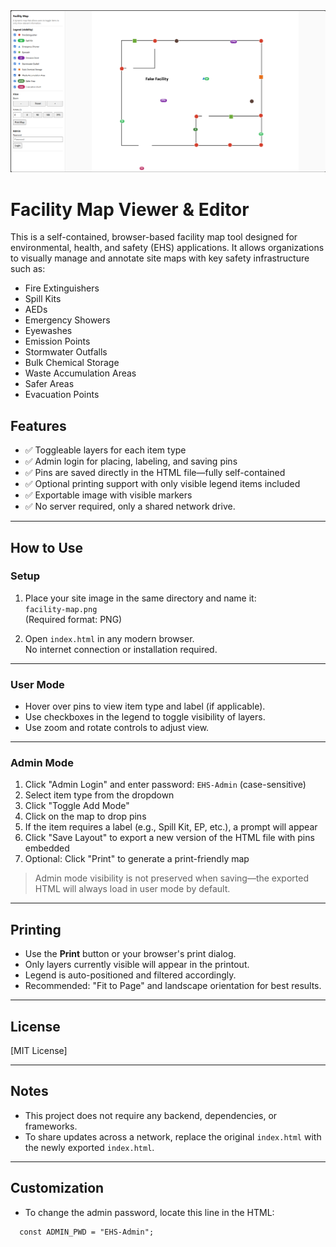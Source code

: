 <img src="https://github.com/skellywampus/EHS-Facility-Map/blob/main/Screenshot.png" alt="">

# Facility Map Viewer & Editor

This is a self-contained, browser-based facility map tool designed for environmental, health, and safety (EHS) applications. It allows organizations to visually manage and annotate site maps with key safety infrastructure such as:

- Fire Extinguishers  
- Spill Kits
- AEDs
- Emergency Showers  
- Eyewashes  
- Emission Points  
- Stormwater Outfalls  
- Bulk Chemical Storage  
- Waste Accumulation Areas  
- Safer Areas  
- Evacuation Points  

## Features

- ✅ Toggleable layers for each item type  
- ✅ Admin login for placing, labeling, and saving pins  
- ✅ Pins are saved directly in the HTML file—fully self-contained  
- ✅ Optional printing support with only visible legend items included  
- ✅ Exportable image with visible markers  
- ✅ No server required, only a shared network drive.

---

## How to Use

### Setup

1. Place your site image in the same directory and name it:  
   `facility-map.png`  
   (Required format: PNG)

2. Open `index.html` in any modern browser.  
   No internet connection or installation required.

---

### User Mode

- Hover over pins to view item type and label (if applicable).  
- Use checkboxes in the legend to toggle visibility of layers.  
- Use zoom and rotate controls to adjust view.

---

### Admin Mode

1. Click "Admin Login" and enter password: `EHS-Admin` (case-sensitive)  
2. Select item type from the dropdown  
3. Click "Toggle Add Mode"  
4. Click on the map to drop pins  
5. If the item requires a label (e.g., Spill Kit, EP, etc.), a prompt will appear  
6. Click "Save Layout" to export a new version of the HTML file with pins embedded  
7. Optional: Click "Print" to generate a print-friendly map

> Admin mode visibility is not preserved when saving—the exported HTML will always load in user mode by default.

---

## Printing

- Use the **Print** button or your browser's print dialog.  
- Only layers currently visible will appear in the printout.  
- Legend is auto-positioned and filtered accordingly.  
- Recommended: "Fit to Page" and landscape orientation for best results.

---

## License

[MIT License]

---

## Notes

- This project does not require any backend, dependencies, or frameworks.  
- To share updates across a network, replace the original `index.html` with the newly exported `index.html`.

---

## Customization

- To change the admin password, locate this line in the HTML:

```
  const ADMIN_PWD = "EHS-Admin";
